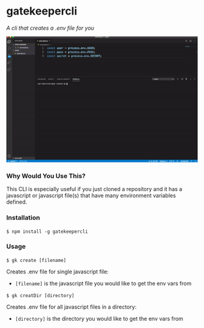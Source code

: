 # gatekeepercli

*A cli that creates a .env file for you*

![Usage Gif](readmeCont/gkgif.gif)

### Why Would You Use This?

This CLI is especially useful if you just cloned a repository and it has a javascript or javascript file(s) that have many environment variables defined.

### Installation

`$ npm install -g gatekeepercli`

### Usage

`$ gk create [filename]`

Creates .env file for single javascript file:
 - `[filename]` is the javascript file you would like to get the env vars from

`$ gk creatDir [directory]`

Creates .env file for all javascript files in a directory:
 - `[directory]` is the directory you would like to get the env vars from